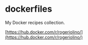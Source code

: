 # dockerfiles

My Docker recipes collection.

[https://hub.docker.com/r/rogeriolino/](https://hub.docker.com/r/rogeriolino/)
